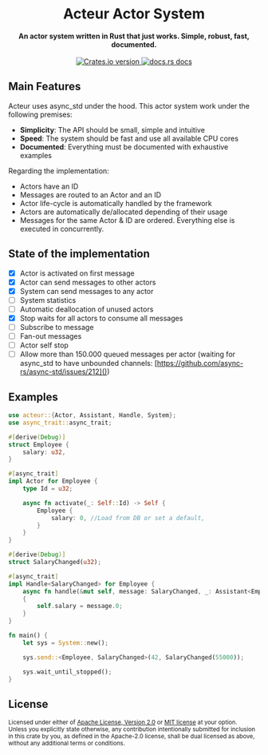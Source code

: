 <h1 align="center">Acteur Actor System</h1>
<div align="center">
 <strong>
   An actor system written in Rust that just works. Simple, robust, fast, documented.
 </strong>
</div>

<br />

<div align="center">
  <!-- Crates version -->
  <a href="https://crates.io/crates/acteur">
    <img src="https://img.shields.io/crates/v/acteur.svg?style=flat-square"
    alt="Crates.io version" />
  </a>
  <!-- docs.rs docs -->
  <a href="https://docs.rs/acteur">
    <img src="https://img.shields.io/badge/docs-latest-blue.svg?style=flat-square"
      alt="docs.rs docs" />
  </a>
</div>


## Main Features

Acteur uses async_std under the hood. This actor system work under the following premises:

 - **Simplicity**: The API should be small, simple and intuitive
 - **Speed**: The system should be fast and use all available CPU cores
 - **Documented**: Everything must be documented with exhaustive examples

Regarding the implementation:

 - Actors have an ID
 - Messages are routed to an Actor and an ID
 - Actor life-cycle is automatically handled by the framework
 - Actors are automatically de/allocated depending of their usage
 - Messages for the same Actor & ID are ordered. Everything else is executed in concurrently.

## State of the implementation

- [x] Actor is activated on first message
- [x] Actor can send messages to other actors
- [x] System can send messages to any actor
- [ ] System statistics
- [ ] Automatic deallocation of unused actors
- [x] Stop waits for all actors to consume all messages
- [ ] Subscribe to message
- [ ] Fan-out messages
- [ ] Actor self stop
- [ ] Allow more than 150.000 queued messages per actor (waiting for async_std to have unbounded channels: [https://github.com/async-rs/async-std/issues/212]())

## Examples

```rust
use acteur::{Actor, Assistant, Handle, System};
use async_trait::async_trait;

#[derive(Debug)]
struct Employee {
    salary: u32,
}

#[async_trait]
impl Actor for Employee {
    type Id = u32;

    async fn activate(_: Self::Id) -> Self {
        Employee {
            salary: 0, //Load from DB or set a default,
        }
    }
}

#[derive(Debug)]
struct SalaryChanged(u32);

#[async_trait]
impl Handle<SalaryChanged> for Employee {
    async fn handle(&mut self, message: SalaryChanged, _: Assistant<Employee>) 
    {
        self.salary = message.0;
    }
}

fn main() {
    let sys = System::new();

    sys.send::<Employee, SalaryChanged>(42, SalaryChanged(55000));

    sys.wait_until_stopped();
}

```

## License

<sup>
Licensed under either of <a href="LICENSE-APACHE">Apache License, Version
2.0</a> or <a href="LICENSE-MIT">MIT license</a> at your option.
</sup>

<br/>

<sub>
Unless you explicitly state otherwise, any contribution intentionally submitted
for inclusion in this crate by you, as defined in the Apache-2.0 license, shall
be dual licensed as above, without any additional terms or conditions.
</sub>
